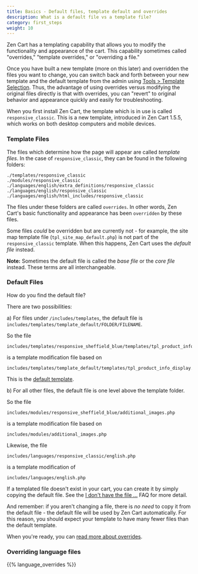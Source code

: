 ```yaml
---
title: Basics - Default files, template default and overrides 
description: What is a default file vs a template file? 
category: first_steps 
weight: 10
---
```


Zen Cart has a templating capability that allows you to modify the 
functionality and appearance of the cart.  This capability sometimes called 
"overrides," "template overrides," or "overriding a file."  

Once you have built a new template (more on this later) and overridden
the files you want to change, you can switch back and forth between
your new template and the default template from the admin using 
[Tools > Template Selection](/user/admin_pages/tools/template_selection/).
Thus, the advantage of using overrides versus modifying the original files directly
is that with overrides, you can "revert" to original behavior and appearance 
quickly and easily for troubleshooting. 

When you first install Zen Cart, the template which is in use is called
`responsive_classic`.  This is a new template, introduced in Zen Cart 1.5.5,
which works on both desktop computers and mobile devices. 

### Template Files 

The files which determine how the page will appear are called 
*template files*.  In the case of `responsive_classic`, they can be 
found in the following folders: 

```
./templates/responsive_classic
./modules/responsive_classic
./languages/english/extra_definitions/responsive_classic
./languages/english/responsive_classic
./languages/english/html_includes/responsive_classic
```

The files under these folders are called `overrides`.  In other words, Zen Cart's basic functionality and appearance has been `overridden` by these files. 

Some files *could* be overridden but are currently not - for example, 
the site map template file (`tpl_site_map_default.php`) is not part of 
the `responsive_classic` template.  When this happens, Zen Cart uses 
the *default file* instead. 

**Note:** Sometimes the default file is called the *base file* or the *core file* instead. These terms are all interchangeable. 

### Default Files 

How do you find the default file? 

There are two possibilities: 

a) For files under `/includes/templates`, the default file is `includes/templates/template_default/FOLDER/FILENAME`. 

So the file 

    includes/templates/responsive_sheffield_blue/templates/tpl_product_info_display.php

is a template modification file based on 

    includes/templates/template_default/templates/tpl_product_info_display.php

This is the [default template](/user/template/template_default/). 


b) For all other files, the default file is one level above the template folder. 

So the file 

    includes/modules/responsive_sheffield_blue/additional_images.php

is a template modification file based on 

    includes/modules/additional_images.php

Likewise, the file 

    includes/languages/responsive_classic/english.php
is a template modification of 

    includes/languages/english.php

If a templated file doesn't exist in your cart, you can 
create it by simply copying the default file.  See the [I don't have the file ...](/user/new_user_topics/no_such_file/) FAQ for more detail. 

And remember: if you aren't changing a file, there is *no need* to copy it 
from the default file - the default file will be used by Zen Cart
automatically.  For this reason, you should expect your template to have
many fewer files than the default template.  

When you're ready, you can [read more about overrides](/user/new_user_topics/overrides/).

### Overriding language files
{{% language_overrides %}} 

